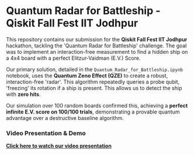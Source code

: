 # Quantum Radar for Battleship - Qiskit Fall Fest IIT Jodhpur

This repository contains our submission for the **Qiskit Fall Fest IIT Jodhpur** hackathon, tackling the 'Quantum Radar for Battleship' challenge. The goal was to implement an interaction-free measurement to find a hidden ship on a 4x4 board with a perfect Elitzur-Vaidman (E.V.) Score.

Our primary solution, detailed in the `Quantum_Radar_for_Battleship.ipynb` notebook, uses the **Quantum Zeno Effect (QZE)** to create a robust, interaction-free 'radar'. This algorithm repeatedly queries a probe qubit, 'freezing' its rotation if a ship is present. This allows us to detect the ship with **zero hits**.

Our simulation over 100 random boards confirmed this, achieving a **perfect infinite E.V. score on 100/100 trials**, demonstrating a provable quantum advantage over a destructive baseline algorithm.

### Video Presentation & Demo
[**Click here to watch our video presentation**](https://youtu.be/IM2YvT7Yal4)
